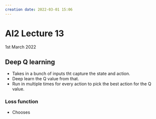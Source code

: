 ```yaml
---
creation date: 2022-03-01 15:06
---
```

#  AI2 Lecture 13
1st March 2022

## Deep Q learning
- Takes in a bunch of inputs tht capture the state and action.
- Deep learn the Q value from that.
- Run in multiple times for every action to pick the best action for the Q value.
### Loss function
- Chooses 
